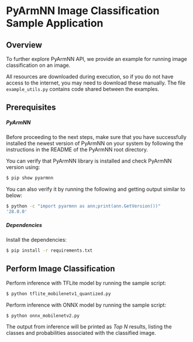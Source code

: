 # PyArmNN Image Classification Sample Application

## Overview

To further explore PyArmNN API, we provide an example for running image classification on an image.

All resources are downloaded during execution, so if you do not have access to the internet, you may need to download these manually. The file `example_utils.py` contains code shared between the examples.

## Prerequisites

##### PyArmNN

Before proceeding to the next steps, make sure that you have successfully installed the newest version of PyArmNN on your system by following the instructions in the README of the PyArmNN root directory.

You can verify that PyArmNN library is installed and check PyArmNN version using:
```bash
$ pip show pyarmnn
```

You can also verify it by running the following and getting output similar to below:
```bash
$ python -c "import pyarmnn as ann;print(ann.GetVersion())"
'28.0.0'
```

##### Dependencies

Install the dependencies:

```bash
$ pip install -r requirements.txt
```

## Perform Image Classification

Perform inference with TFLite model by running the sample script:
```bash
$ python tflite_mobilenetv1_quantized.py
```

Perform inference with ONNX model by running the sample script:
```bash
$ python onnx_mobilenetv2.py
```

The output from inference will be printed as <i>Top N</i> results, listing the classes and probabilities associated with the classified image.
